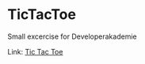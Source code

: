 # TicTacToe

Small excercise for Developerakademie

Link: [Tic Tac Toe](https://www.tarik-uyan.developerakademie.net/TicTacToe/index.html)
